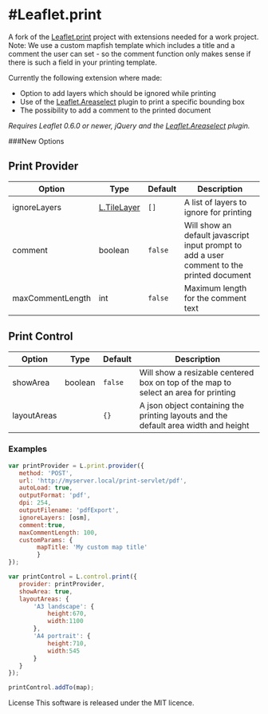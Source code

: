 #Leaflet.print
==============
A fork of the [Leaflet.print](https://github.com/aratcliffe/Leaflet.print) project with extensions needed for a work project.
Note: We use a custom mapfish template which includes a title and a comment the user can set - so the comment function only makes sense if there is such a field in your printing template.

Currently the following extension where made:

* Option to add layers which should be ignored while printing
* Use of the [Leaflet.Areaselect](https://github.com/heyman/leaflet-areaselect) plugin to print a specific bounding box
* The possibility to add a comment to the printed document

*Requires Leaflet 0.6.0 or newer, jQuery and the  [Leaflet.Areaselect](https://github.com/heyman/leaflet-areaselect) plugin.*

###New Options
## Print Provider
| Option | Type | Default | Description
| --- | --- | --- | ---
| ignoreLayers | [L.TileLayer](http://leafletjs.com/reference.html#tilelayer) | `[]` | A list of layers to ignore for printing
| comment | boolean | `false` | Will show an default javascript input prompt to add a user comment to the printed document
| maxCommentLength | int | `false` | Maximum length for the comment text


## Print Control
| Option | Type | Default | Description
| --- | --- | --- | ---
| showArea | boolean | `false` |  Will show a resizable centered box on top of the map to select an area for printing
| layoutAreas |  | `{}` | A json object containing the printing layouts and the default area width and height


### Examples
```javascript
var printProvider = L.print.provider({
   method: 'POST',
   url: 'http://myserver.local/print-servlet/pdf',
   autoLoad: true,
   outputFormat: 'pdf',
   dpi: 254,
   outputFilename: 'pdfExport',
   ignoreLayers: [osm],
   comment:true,
   maxCommentLength: 100,
   customParams: {
		mapTitle: 'My custom map title'
		}
});

var printControl = L.control.print({
   provider: printProvider,
   showArea: true,
   layoutAreas: {
	   'A3 landscape': {
		   height:670,
		   width:1100
	   },
	   'A4 portrait': {
		   height:710,
		   width:545
	   }
   }
}); 

printControl.addTo(map);
```

License
This software is released under the MIT licence.

